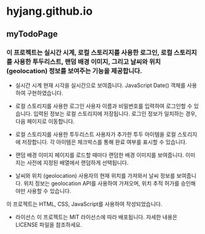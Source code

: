 # hyjang.github.io
## myTodoPage
### 이 프로젝트는 실시간 시계, 로컬 스토리지를 사용한 로그인, 로컬 스토리지를 사용한 투두리스트, 랜덤 배경 이미지, 그리고 날씨와 위치 (geolocation) 정보를 보여주는 기능을 제공합니다.

- 실시간 시계
현재 시각을 실시간으로 보여줍니다. JavaScript Date() 객체를 사용하여 구현하였습니다.

- 로컬 스토리지를 사용한 로그인
사용자 이름과 비밀번호를 입력하여 로그인할 수 있습니다. 입력된 정보는 로컬 스토리지에 저장됩니다. 로그인 정보가 일치하는 경우, 다음 페이지로 이동합니다.

- 로컬 스토리지를 사용한 투두리스트
사용자가 추가한 투두 아이템을 로컬 스토리지에 저장합니다. 각 아이템은 체크박스를 통해 완료 여부를 표시할 수 있습니다.

- 랜덤 배경 이미지
페이지를 로드할 때마다 랜덤한 배경 이미지를 보여줍니다. 이미지는 사전에 지정된 배열에서 랜덤하게 선택됩니다.

- 날씨와 위치 (geolocation)
사용자의 현재 위치를 가져와서 날씨 정보를 보여줍니다. 위치 정보는 geolocation API를 사용하여 가져오며, 위치 추적 허가를 승인해야만 사용할 수 있습니다.

이 프로젝트는 HTML, CSS, JavaScript를 사용하여 작성되었습니다.

- 라이선스
이 프로젝트는 MIT 라이선스에 따라 배포됩니다. 자세한 내용은 LICENSE 파일을 참조하세요.
